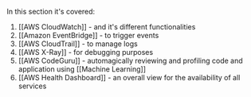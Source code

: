 In this section it's covered:

1. [[AWS CloudWatch]] - and it's different functionalities
2. [[Amazon EventBridge]] - to trigger events
3. [[AWS CloudTrail]] - to manage logs
4. [[AWS X-Ray]] - for debugging purposes
5. [[AWS CodeGuru]] - automagically reviewing and profiling code and application using [[Machine Learning]]
6. [[AWS Health Dashboard]] - an overall view for the availability of all services

